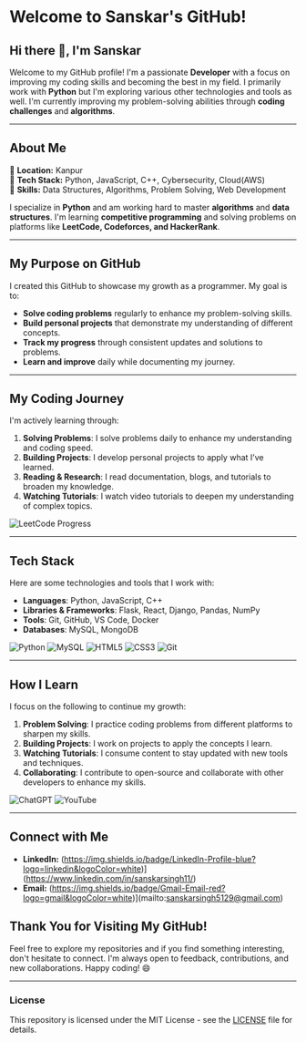 # Welcome to Sanskar's GitHub!


## Hi there 👋, I'm Sanskar

Welcome to my GitHub profile! I'm a passionate **Developer** with a focus on improving my coding skills and becoming the best in my field. I primarily work with **Python** but I'm exploring various other technologies and tools as well. I'm currently improving my problem-solving abilities through **coding challenges** and **algorithms**.

---

## About Me

🔹 **Location:** Kanpur  
🔹 **Tech Stack:** Python, JavaScript, C++, Cybersecurity, Cloud(AWS)  
🔹 **Skills:** Data Structures, Algorithms, Problem Solving, Web Development  

I specialize in **Python** and am working hard to master **algorithms** and **data structures**. I'm learning **competitive programming** and solving problems on platforms like **LeetCode, Codeforces, and HackerRank**.

---

## My Purpose on GitHub

I created this GitHub to showcase my growth as a programmer. My goal is to:

- **Solve coding problems** regularly to enhance my problem-solving skills.
- **Build personal projects** that demonstrate my understanding of different concepts.
- **Track my progress** through consistent updates and solutions to problems.
- **Learn and improve** daily while documenting my journey.

---

## My Coding Journey

I'm actively learning through:

1. **Solving Problems**: I solve problems daily to enhance my understanding and coding speed.
2. **Building Projects**: I develop personal projects to apply what I’ve learned.
3. **Reading & Research**: I read documentation, blogs, and tutorials to broaden my knowledge.
4. **Watching Tutorials**: I watch video tutorials to deepen my understanding of complex topics.

![LeetCode Progress](https://img.shields.io/badge/LeetCode-27/75%20Problems-Success?style=flat&logo=leetcode)

---

## Tech Stack

Here are some technologies and tools that I work with:

- **Languages**: Python, JavaScript, C++
- **Libraries & Frameworks**: Flask, React, Django, Pandas, NumPy
- **Tools**: Git, GitHub, VS Code, Docker
- **Databases**: MySQL, MongoDB

![Python](https://img.shields.io/badge/Python-3.8-blue) ![MySQL](https://img.shields.io/badge/MySQL-8.0-blue) ![HTML5](https://img.shields.io/badge/HTML5-E34F26?style=flat&logo=html5)
![CSS3](https://img.shields.io/badge/CSS3-1572B6?style=flat&logo=css3) ![Git](https://img.shields.io/badge/Git-2.30-orange)

---

## How I Learn

I focus on the following to continue my growth:

1. **Problem Solving**: I practice coding problems from different platforms to sharpen my skills.
2. **Building Projects**: I work on projects to apply the concepts I learn.
3. **Watching Tutorials**: I consume content to stay updated with new tools and techniques.
4. **Collaborating**: I contribute to open-source and collaborate with other developers to enhance my skills.

![ChatGPT](https://img.shields.io/badge/ChatGPT-OpenAI-blue) ![YouTube](https://img.shields.io/badge/YouTube-Channel-red)

---

## Connect with Me

- **LinkedIn:** (https://img.shields.io/badge/LinkedIn-Profile-blue?logo=linkedin&logoColor=white)](https://www.linkedin.com/in/sanskarsingh11/)
- **Email:** (https://img.shields.io/badge/Gmail-Email-red?logo=gmail&logoColor=white)](mailto:sanskarsingh5129@gmail.com)



## Thank You for Visiting My GitHub!

Feel free to explore my repositories and if you find something interesting, don't hesitate to connect. I'm always open to feedback, contributions, and new collaborations. Happy coding! 😄

---

### **License**

This repository is licensed under the MIT License - see the [LICENSE](LICENSE) file for details.

<!--
**Sanskarsingh0077/Sanskarsingh0077** is a ✨ _special_ ✨ repository because its `README.md` (this file) appears on your GitHub profile.

Here are some ideas to get you started:

- 🔭 I’m currently working on ...
- 🌱 I’m currently learning ...
- 👯 I’m looking to collaborate on ...
- 🤔 I’m looking for help with ...
- 💬 Ask me about ...
- 📫 How to reach me: ...
- 😄 Pronouns: ...
- ⚡ Fun fact: ...
-->

